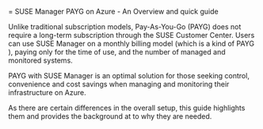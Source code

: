 = SUSE Manager PAYG on Azure - An Overview and quick guide

Unlike traditional subscription models, Pay-As-You-Go (PAYG) does not require a long-term subscription through the SUSE Customer Center. Users can use SUSE Manager on a monthly billing model (which is a kind of PAYG ), paying only for the time of use, and the number of managed and monitored systems.

PAYG with SUSE Manager is an optimal solution for those seeking control, convenience and cost savings when managing and monitoring their infrastructure on Azure.

As there are certain differences in the overall setup, this guide highlights them and provides the background at to why they are needed.

